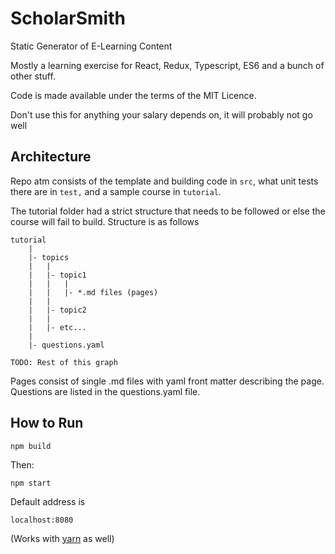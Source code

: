 # ScholarSmith

Static Generator of E-Learning Content

Mostly a learning exercise for React, Redux, Typescript, ES6 and a bunch of other stuff.

Code is made available under the terms of the MIT Licence.

Don't use this for anything your salary depends on, it will probably not go well

## Architecture

Repo atm consists of the template and building code in `src`, what unit tests there are in `test,` and a sample course in `tutorial`.

The tutorial folder had a strict structure that needs to be followed or else the course will fail to build. Structure is as follows

```
tutorial
    |
    |- topics
    |   |
    |   |- topic1
    |   |   |
    |   |   |- *.md files (pages)
    |   |
    |   |- topic2
    |   |
    |   |- etc...
    |
    |- questions.yaml

TODO: Rest of this graph
```

Pages consist of single .md files with yaml front matter describing the page. Questions are listed in the questions.yaml file.

## How to Run

`npm build`

Then:

`npm start`

Default address is

`localhost:8080`

(Works with [yarn](https://yarnpkg.com/) as well)